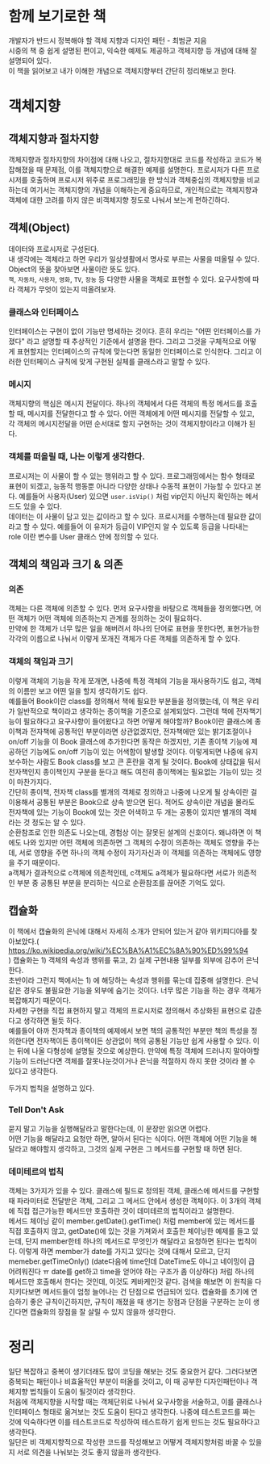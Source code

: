 # 함께 보기로한 책   
개발자가 반드시 정복해야 할 객체 지향과 디자인 패턴 - 최범균 지음   
시중의 책 중 쉽게 설명된 편이고, 익숙한 예제도 제공하고 객체지향 등 개념에 대해 잘 설명되어 있다.      
이 책을 읽어보고 내가 이해한 개념으로 객체지향부터 간단히 정리해보고 한다.     
# 객체지향    
## 객체지향과 절차지향   
객체지향과 절차지향의 차이점에 대해 나오고, 절차지향대로 코드를 작성하고 코드가 복잡해졌을 때 문제점, 이를 객체지향으로 해결한 예제를 설명한다. 프로시저가 다른 프로시저를 호출하며 프로시저 위주로 프로그래밍을 한 방식과 객체중심의 객체지향을 비교하는데 여기서는 객체지향의 개념을 이해하는게 중요하므로, 개인적으로는 객체지향과 객체에 대한 고려를 하지 않은 비객체지향 정도로 나눠서 보는게 편하긴하다.     
## 객체(Object)    
데이터와 프로시저로 구성된다.       
내 생각에는 객체라고 하면 우리가 일상생활에서 명사로 부르는 사물을 떠올릴 수 있다. Object의 뜻을 찾아보면 사물이란 뜻도 있다.      
`책`, `자동차`, `사용자`, `영화`, `TV`, `장농` 등 다양한 사물을 객체로 표현할 수 있다. 요구사항에 따라 객체가 무엇이 있는지 떠올려보자.      
### 클래스와 인터페이스     
인터페이스는 구현이 없이 기능만 명세하는 것이다. 흔히 우리는 "어떤 인터페이스를 가졌다" 라고 설명할 때 추상적인 기준에서 설명을 한다. 그리고 그것을 구체적으로 어떻게 표현할지는 인터페이스의 규칙에 맞는다면 동일한 인터페이스로 인식한다. 그리고 이러한 인터페이스 규칙에 맞게 구현된 실체를 클래스라고 말할 수 있다.      
### 메시지    
객체지향의 핵심은 메시지 전달이다. 하나의 객체에서 다른 객체의 특정 메서드를 호출할 때, 메시지를 전달한다고 할 수 있다. 어떤 객체에게 어떤 메시지를 전달할 수 있고, 각 객체의 메시지전달을 어떤 순서대로 할지 구현하는 것이 객체지향이라고 이해가 된다.      
### 객체를 떠올릴 때, 나는 이렇게 생각한다.     
프로시저는 이 사물이 할 수 있는 행위라고 할 수 있다. 프로그래밍에서는 함수 형태로 표현이 되겠고, 능동적 행동뿐 아니라 다양한 상태나 수동적 표현이 가능할 수 있다고 본다. 예를들어 사용자(User) 있으면 `user.isVip()` 처럼 vip인지 아닌지 확인하는 메서드도 있을 수 있다.   
데이터는 이 사물이 담고 있는 값이라고 할 수 있다. 프로시저를 수행하는데 필요한 값이라고 할 수 있다. 예를들어 이 유저가 등급이 VIP인지 알 수 있도록 등급을 나타내는 role 이란 변수를 User 클래스 안에 정의할 수 있다.       
## 객체의 책임과 크기 & 의존     
### 의존     
객체는 다른 객체에 의존할 수 있다. 먼저 요구사항을 바탕으로 객체들을 정의했다면, 어떤 객체가 어떤 객체에 의존하는지 관계를 정의하는 것이 필요하다.     
만약에 한 객체가 너무 많은 일을 해버려서 하나의 단어로 표현을 못한다면, 표현가능한 각각의 이름으로 나눠서 이렇게 쪼개진 객체가 다른 객체를 의존하게 할 수 있다.    
### 객체의 책임과 크기       
이렇게 객체의 기능을 작게 쪼개면, 나중에 특정 객체의 기능을 재사용하기도 쉽고, 객체의 이름만 보고 어떤 일을 할지 생각하기도 쉽다.   
예를들어 Book이란 class를 정의해서 책에 필요한 부분들을 정의했는데, 이 책은 우리가 일반적으로 책이라고 생각하는 종이책을 기준으로 설계되었다. 그런데 책에 전자책기능이 필요하다고 요구사항이 들어왔다고 하면 어떻게 해야할까? Book이란 클래스에 종이책과 전자책에 공통적인 부분이라면 상관없겠지만, 전자책에만 있는 밝기조절이나 on/off 기능을 이 Book 클래스에 추가한다면 동작은 하겠지만, 기존 종이책 기능에 제공하던 기능에도 on/off 기능이 있는 어색함이 발생할 것이다. 이렇게되면 나중에 유지보수하는 사람도 Book class를 보고 큰 혼란을 겪게 될 것이다. Book에 상태값을 둬서 전자책인지 종이책인지 구분을 둔다고 해도 여전히 종이책에는 필요없는 기능이 있는 것이 마찬가지다.     
간단히 종이책, 전자책 class를 별개의 객체로 정의하고 나중에 나오게 될 상속이란 걸 이용해서 공통된 부분은 Book으로 상속 받으면 된다. 적어도 상속이란 개념을 몰라도 전자책에 있는 기능이 Book에 있는 것은 어색하고 두 개는 공통이 있지만 별개의 객체라는 것 정도는 알 수 있다.    
순환참조로 인한 의존도 나오는데, 경험상 이는 잘못된 설계의 신호이다. 왜냐하면 이 책에도 나와 있지만 어떤 객체에 의존하면 그 객체의 수정이 의존하는 객체도 영향을 주는데, 서로 영향을 주면 하나의 객체 수정이 자기자신과 이 객체를 의존하는 객체에도 영향을 주기 때문이다.      
a객체가 결과적으로 c객체에 의존적인데, c객체도 a객체가 필요하다면 서로가 의존적인 부분 중 공통된 부분을 분리하는 식으로 순환참조를 끊어준 기억도 있다.      
## 캡슐화     
이 책에서 캡슐화의 은닉에 대해서 자세히 소개가 안되어 있는거 같아 위키피디아를 찾아보았다.(
https://ko.wikipedia.org/wiki/%EC%BA%A1%EC%8A%90%ED%99%94        
) 캡슐화는 1) 객체의 속성과 행위를 묶고, 2) 실제 구현내용 일부를 외부에 감추어 은닉한다.     
초반이라 그런지 책에서는 1) 에 해당하는 속성과 행위를 묶는데 집중해 설명한다. 은닉 같은 경우도 불필요한 기능을 외부에 숨기는 것이다. 너무 많은 기능을 하는 경우 객체가 복잡해지기 때문이다.     
자세한 구현을 직접 표현하지 말고 객체의 프로시저로 정의해서 추상화된 표현으로 감춘다고 생각하면 될듯 하다.       
예를들어 아까 전자책과 종이책의 예제에서 보면 책의 공통적인 부분만 책의 특성을 정의한다면 전자책이든 종이책이든 상관없이 책의 공통된 기능만 쉽게 사용할 수 있다. 이는 뒤에 나올 다형성에 설명될 것으로 예상한다. 만약에 특정 객체에 드러나지 말아야할 기능이 드러난다면 객체를 잘못나눈것이거나 은닉을 적절하지 하지 못한 것이라 볼 수 있다고 생각한다.      

두가지 법칙을 설명하고 있다.      
### Tell Don't Ask     
묻지 말고 기능을 실행해달라고 말한다는데, 이 문장만 읽으면 어렵다.    
어떤 기능을 해달라고 요청만 하면, 알아서 된다는 식이다. 어떤 객체에 어떤 기능을 해달라고 해야할지 생각하고, 그것의 실제 구현은 그 메서드를 구현할 때 하면 된다.      
### 데미테르의 법칙    
객체는 3가지가 있을 수 있다. 클래스에 필드로 정의된 객체, 클래스에 메서드를 구현할 때 파라미터로 전달받은 객체, 그리고 그 메서드 안에서 생성한 객체이다. 이 3개의 객체에 직접 접근가능한 메서드만 호출하란 것이 데미테르의 법칙이라고 설명한다.      
메서드 체이닝 같이 member.getDate().getTime() 처럼 member에 있는 메서드를 직접 호출하지 않고, getDate()에 있는 것을 가져와서 호출한 체이닝한 예제를 들고 있는데, 단지 member한테 하나의 메서드로 무엇인가 해달라고 요청하면 된다는 법칙이다. 이렇게 하면 member가 date를 가지고 있다는 것에 대해서 모르고, 단지 memeber.getTimeOnly() (date다음에 time인데 DateTime도 아니고 네이밍이 급 어려워진다 ㅠ date를 get하고 time을 얻어야 하는 구조가 좀 이상하다) 처럼 하나의 메서드만 호출해서 한다는 것인데, 이것도 케바케인것 같다. 검색을 해보면 이 원칙을 다 지키다보면 메서드들이 엄청 늘어나는 건 단점으로 언급되어 있다. 캡슐화를 초기에 연습하기 좋은 규칙이긴하지만, 규칙이 깨졌을 때 생기는 장점과 단점을 구분하는 눈이 생긴다면 캡슐화의 장점을 잘 살릴 수 있지 않을까 생각한다.     

# 정리     
일단 복잡하고 중복이 생기더래도 많이 코딩을 해보는 것도 중요한거 같다. 그러다보면 중복되는 패턴이나 비효율적인 부분이 떠올를 것이고, 이 때 공부한 디자인패턴이나 객체지향 법칙들이 도움이 될것이라 생각한다.     
처음에 객체지향을 시작할 때는 객체단위로 나눠서 요구사항을 서술하고, 이를 클래스나 인터페이스 형태로 옮겨보는 것도 도움이 된다고 생각한다. 나중에 테스트코드를 짜는 것에 익숙하다면 이를 테스트코드로 작성하여 테스트하기 쉽게 만드는 것도 필요하다고 생각한다.      
일단은 비 객체지향적으로 작성한 코드를 작성해보고 어떻게 객체지향처럼 바꿀 수 있을지 서로 의견을 나눠보는 것도 좋지 않을까 생각한다.           
